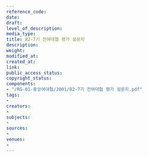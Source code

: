 ```yaml
---
reference_code: 
date: 
draft: 
level_of_description: 
media_type: 
title: 82-7기 전여대협 평가 설문지
description: 
weight: 
modified_at: 
created_at: 
link: 
public_access_status: 
copyright_status: 
components:
- "/RG-01-중앙여대협/2001/82-7기 전여대협 평가 설문지.pdf"
tags:
- 
creators:
- 
subjects:
- 
sources:
- 
venues:
- 
---
```

